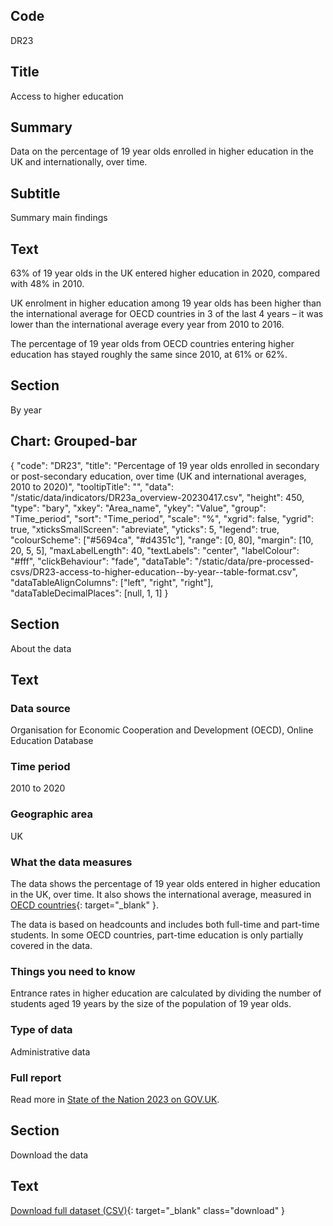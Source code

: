 ## Code
DR23

## Title
Access to higher education

## Summary
Data on the percentage of 19 year olds enrolled in higher education in the UK and internationally, over time.

## Subtitle
Summary main findings

## Text
63% of 19 year olds in the UK entered higher education in 2020, compared with 48% in 2010. 

UK enrolment in higher education among 19 year olds has been higher than the international average for OECD
countries in 3 of the last 4 years – it was lower than the international average every year from 2010 to 2016.

The percentage of 19 year olds from OECD countries entering higher education has stayed roughly the same since 2010, at 61% or 62%.

## Section
By year

## Chart: Grouped-bar
{
    "code": "DR23",
    "title": "Percentage of 19 year olds enrolled in secondary or post-secondary education, over time (UK and international averages, 2010 to 2020)",
    "tooltipTitle": "",
    "data": "/static/data/indicators/DR23a_overview-20230417.csv",
    "height": 450,
    "type": "bary",
    "xkey": "Area_name",
    "ykey": "Value",
    "group": "Time_period",
    "sort": "Time_period",
    "scale": "%",
    "xgrid": false,
    "ygrid": true,
    "xticksSmallScreen": "abreviate",
    "yticks": 5,
    "legend": true,
    "colourScheme": ["#5694ca", "#d4351c"],
    "range": [0, 80],
    "margin": [10, 20, 5, 5],
    "maxLabelLength": 40,
    "textLabels": "center",
    "labelColour": "#fff",
    "clickBehaviour": "fade",
    "dataTable": "/static/data/pre-processed-csvs/DR23-access-to-higher-education--by-year--table-format.csv",
    "dataTableAlignColumns": ["left", "right", "right"],
    "dataTableDecimalPlaces": [null, 1, 1]
}

## Section
About the data

## Text
### Data source
Organisation for Economic Cooperation and Development (OECD), Online Education Database

### Time period
2010 to 2020

### Geographic area
UK

### What the data measures
The data shows the percentage of 19 year olds entered in higher education in the UK, over time.
It also shows the international average, measured in
[OECD countries](https://www.oecd.org/about/document/ratification-oecd-convention.htm){: target="_blank" }.

The data is based on headcounts and includes both full-time and part-time students.
In some OECD countries, part-time education is only partially covered in the data.

### Things you need to know
Entrance rates in higher education are calculated by dividing the number of students aged 19 years by the size of
the population of 19 year olds.

### Type of data
Administrative data

### Full report
Read more in [State of the Nation 2023 on GOV.UK](https://www.gov.uk/government/publications/state-of-the-nation-2023-people-and-places).

## Section
Download the data

## Text
[Download full dataset (CSV)](/static/data/full-datasets/DR23-access-to-higher-education--full-dataset.csv){: target="_blank" class="download" }
